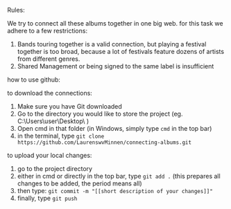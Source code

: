 Rules:

We try to connect all these albums together in one big web. 
for this task we adhere to a few restrictions:

1. Bands touring together is a valid connection, but playing a festival together is too broad, because a lot of festivals feature dozens of artists from different genres.
2. Shared Management or being signed to the same label is insufficient


how to use github:

to download the connections:
1. Make sure you have Git downloaded
2. Go to the directory you would like to store the project (eg. C:\Users\user\Desktop\ )
3. Open cmd in that folder (in Windows, simply type `cmd` in the top bar)
4. in the terminal, type `git clone https://github.com/LaurenswvMinnen/connecting-albums.git`

to upload your local changes:
1. go to the project directory
2. either in cmd or directly in the top bar, type `git add .`
		(this prepares all changes to be added, the period means all)
3. then type: `git commit -m "[[short description of your changes]]"`
4. finally, type `git push` 


